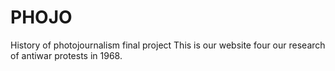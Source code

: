 # PHOJO
History of photojournalism final project
This is our website four our research of antiwar protests in 1968.
